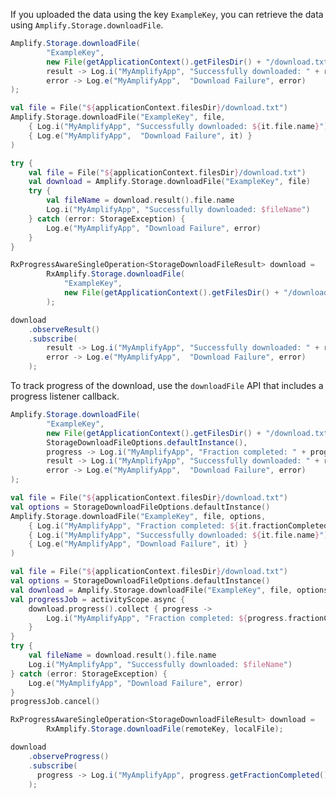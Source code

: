 If you uploaded the data using the key `ExampleKey`, you can retrieve the data using `Amplify.Storage.downloadFile`.

<amplify-block-switcher>
<amplify-block name="Java">

```java
Amplify.Storage.downloadFile(
        "ExampleKey",
        new File(getApplicationContext().getFilesDir() + "/download.txt"),
        result -> Log.i("MyAmplifyApp", "Successfully downloaded: " + result.getFile().getName()),
        error -> Log.e("MyAmplifyApp",  "Download Failure", error)
);
```

</amplify-block>
<amplify-block name="Kotlin - Callbacks">

```kotlin
val file = File("${applicationContext.filesDir}/download.txt")
Amplify.Storage.downloadFile("ExampleKey", file,
    { Log.i("MyAmplifyApp", "Successfully downloaded: ${it.file.name}") }
    { Log.e("MyAmplifyApp",  "Download Failure", it) }
)
```

</amplify-block>
<amplify-block name="Kotlin - Coroutines (Beta)">

```kotlin
try {
    val file = File("${applicationContext.filesDir}/download.txt")
    val download = Amplify.Storage.downloadFile("ExampleKey", file)
    try {
        val fileName = download.result().file.name
        Log.i("MyAmplifyApp", "Successfully downloaded: $fileName")
    } catch (error: StorageException) {
        Log.e("MyAmplifyApp", "Download Failure", error)
    }
}
```

</amplify-block>
<amplify-block name="RxJava">

```java
RxProgressAwareSingleOperation<StorageDownloadFileResult> download =
        RxAmplify.Storage.downloadFile(
            "ExampleKey",
            new File(getApplicationContext().getFilesDir() + "/download.txt"
        );

download
    .observeResult()
    .subscribe(
        result -> Log.i("MyAmplifyApp", "Successfully downloaded: " + result.getFile().getName()),
        error -> Log.e("MyAmplifyApp",  "Download Failure", error)
    );
```

</amplify-block>
</amplify-block-switcher>

To track progress of the download, use the `downloadFile` API that includes a progress listener callback.

<amplify-block-switcher>
<amplify-block name="Java">

```java
Amplify.Storage.downloadFile(
        "ExampleKey",
        new File(getApplicationContext().getFilesDir() + "/download.txt"),
        StorageDownloadFileOptions.defaultInstance(),
        progress -> Log.i("MyAmplifyApp", "Fraction completed: " + progress.getFractionCompleted()),
        result -> Log.i("MyAmplifyApp", "Successfully downloaded: " + result.getFile().getName()),
        error -> Log.e("MyAmplifyApp",  "Download Failure", error)
);
```

</amplify-block>
<amplify-block name="Kotlin - Callbacks">

```kotlin
val file = File("${applicationContext.filesDir}/download.txt")
val options = StorageDownloadFileOptions.defaultInstance()
Amplify.Storage.downloadFile("ExampleKey", file, options,
    { Log.i("MyAmplifyApp", "Fraction completed: ${it.fractionCompleted}") },
    { Log.i("MyAmplifyApp", "Successfully downloaded: ${it.file.name}") },
    { Log.e("MyAmplifyApp", "Download Failure", it) }
)
```

</amplify-block>
<amplify-block name="Kotlin - Coroutines (Beta)">

```kotlin
val file = File("${applicationContext.filesDir}/download.txt")
val options = StorageDownloadFileOptions.defaultInstance()
val download = Amplify.Storage.downloadFile("ExampleKey", file, options)
val progressJob = activityScope.async {
    download.progress().collect { progress ->
        Log.i("MyAmplifyApp", "Fraction completed: ${progress.fractionCompleted}")
    }
}
try {
    val fileName = download.result().file.name
    Log.i("MyAmplifyApp", "Successfully downloaded: $fileName")
} catch (error: StorageException) {
    Log.e("MyAmplifyApp", "Download Failure", error)
}
progressJob.cancel()
```

</amplify-block>
<amplify-block name="RxJava">

```java
RxProgressAwareSingleOperation<StorageDownloadFileResult> download =
        RxAmplify.Storage.downloadFile(remoteKey, localFile);

download
    .observeProgress()
    .subscribe(
      progress -> Log.i("MyAmplifyApp", progress.getFractionCompleted())
    );
```

</amplify-block>
</amplify-block-switcher>
